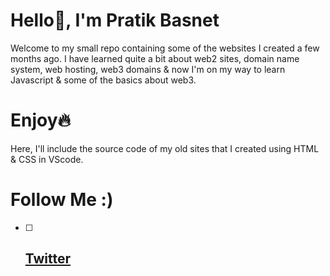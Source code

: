# Hello👋, I'm Pratik Basnet
Welcome to my small repo containing some of the websites I created a few months ago. I have learned quite a bit about web2 sites, domain name system, web hosting, web3 domains & now I'm on my way to learn Javascript & some of the basics about web3. 
# Enjoy🔥
Here, I'll include the source code of my old sites that I created using HTML & CSS in VScode.
# Follow Me :)
- [ ] ## [Twitter](https:/twitter.com/_BASNET)
